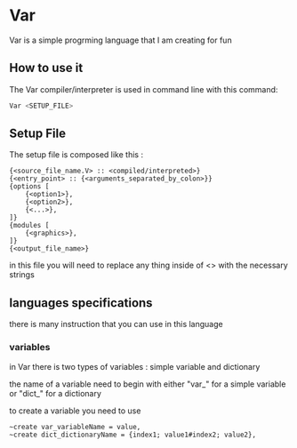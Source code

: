 # Var

Var is a simple progrming language that I am creating for fun

## How to use it

The Var compiler/interpreter is used in command line with this command:
```bash
Var <SETUP_FILE>
```

## Setup File

The setup file is composed like this :

```Var
{<source_file_name.V> :: <compiled/interpreted>}
{<entry_point> :: {<arguments_separated_by_colon>}}
{options [
    {<option1>},
    {<option2>},
    {<...>},
]}
{modules [
    {<graphics>},
]}
{<output_file_name>}
```
in this file you will need to replace any thing inside of <> with the necessary strings

## languages specifications

there is many instruction that you can use in this language

### variables

in Var there is two types of variables : simple variable and dictionary

the name of a variable need to begin with either "var_" for a simple variable or "dict_" for a dictionary

to create a variable you need to use
```Var
~create var_variableName = value,
~create dict_dictionaryName = {index1; value1#index2; value2},
```
